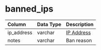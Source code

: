 # banned\_ips

| Column | Data Type | Description |
| :--- | :--- | :--- |
| ip\_address | varchar | [IP Address](https://github.com/EQEmu/docs-db-schema/tree/e0eb157dbf5563b03c0faf391abc87ec69239f4a/docs/categories/admin/account_ip.md) |
| notes | varchar | Ban reason |

